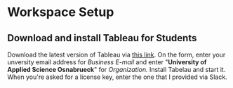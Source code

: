 # Workspace Setup

## Download and install Tableau for Students

Download the latest version of Tableau via [this link](https://www.tableau.com/tft/activation). On the form, enter your unversity email address for _Business E-mail_ and enter "**University of Applied Science Osnabrueck**" for _Organization._ Install Tabelau and start it. When you're asked for a license key, enter the one that I provided via Slack.



